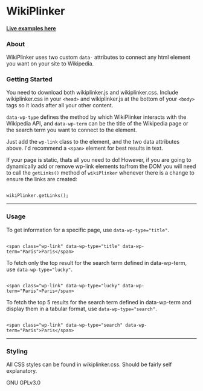 # WikiPlinker

#### [Live examples here](https://elliot-drew.github.io/wikiplinker/)

### About

WikiPlinker uses two custom `data-` attributes to connect any html element you want on your site to
Wikipedia.

### Getting Started

You need to download both wikiplinker.js and wikiplinker.css. Include wikiplinker.css in your `<head>` and
wikiplinker.js at the bottom of your `<body>` tags so it loads after all your other content.

`data-wp-type` defines the method by which WikiPlinker interacts with the Wikipedia API, and `data-wp-term`
can be the title of the Wikipedia page or the search term you want to connect to the element.

Just add the `wp-link` class to the element, and the two data attributes above. I'd recommend a `<span>` element
for best results in text.

If your page is static, thats all you need to do! However, if you are going to dynamically add or remove wp-link elements
to/from the DOM you will need to call the `getLinks()` method of `wikiPlinker` whenever there is a change to ensure the links are created:

```

wikiPlinker.getLinks();

```

***

### Usage

To get information for a specific page, use `data-wp-type="title"`.

```

<span class="wp-link" data-wp-type="title" data-wp-term="Paris">Paris</span>

```



To fetch only the top result for the search term defined in data-wp-term, use `data-wp-type="lucky"`.

```

<span class="wp-link" data-wp-type="lucky" data-wp-term="Paris">Paris</span>

```

To fetch the top 5 results for the search term defined in data-wp-term and display them in
a tabular format, use `data-wp-type="search"`.

```

<span class="wp-link" data-wp-type="search" data-wp-term="Paris">Paris</span>

```

***

### Styling

All CSS styles can be found in wikiplinker.css. Should be fairly self explanatory.



GNU GPLv3.0